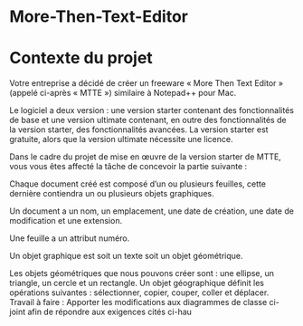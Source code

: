 # More-Then-Text-Editor

# Contexte du projet
Votre entreprise a décidé de créer un freeware « More Then Text Editor » (appelé ci-après « MTTE ») similaire à Notepad++ pour Mac.

Le logiciel a deux version : une version starter contenant des fonctionnalités de base et une version ultimate contenant, en outre des fonctionnalités de la version starter, des fonctionnalités avancées. La version starter est gratuite, alors que la version ultimate nécessite une licence.

Dans le cadre du projet de mise en œuvre de la version starter de MTTE, vous vous êtes affecté la tâche de concevoir la partie suivante :

Chaque document créé est composé d’un ou plusieurs feuilles, cette dernière contiendra un ou plusieurs objets graphiques.

Un document a un nom, un emplacement, une date de création, une date de modification et une extension.

Une feuille a un attribut numéro.

Un objet graphique est soit un texte soit un objet géométrique.

Les objets géométriques que nous pouvons créer sont : une ellipse, un triangle, un cercle et un rectangle. Un objet géographique définit les opérations suivantes : sélectionner, copier, couper, coller et déplacer. Travail à faire : Apporter les modifications aux diagrammes de classe ci-joint afin de répondre aux exigences cités ci-hau
